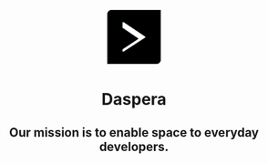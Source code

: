 <p align="center"><a href="https://daspera.dev/" target="_blank"><img src="https://raw.githubusercontent.com/DasperaSpace/.github/main/profile/logo.png" width="20%"></a></p>

<h1 align="center">Daspera</h1>
<h2 align="center">Our mission is to enable space to everyday developers.</h1>
